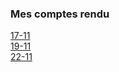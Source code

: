 ### Mes comptes rendu

[17-11](https://github.com/AbdelaliELMANTAGUI/compte_rendu/blob/main/report-17-11.md) <br>
[19-11](https://github.com/AbdelaliELMANTAGUI/compte_rendu/blob/main/report-19-11.md) <br>
[22-11](https://github.com/AbdelaliELMANTAGUI/compte_rendu/blob/main/report-22-11.md) <br>
